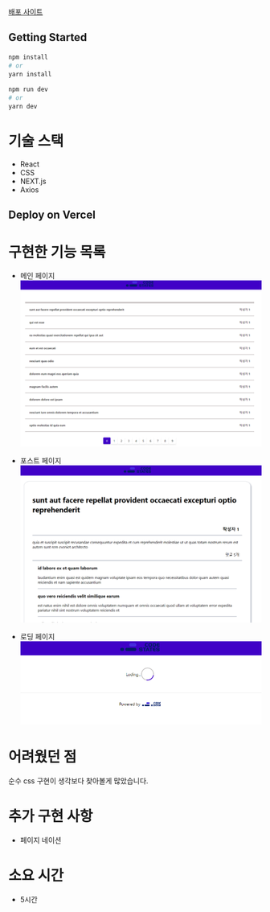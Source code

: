 [배포 사이트](https://codestates-fe-advanced-course-ten.vercel.app/)

## Getting Started

```bash
npm install
# or
yarn install
```

```bash
npm run dev
# or
yarn dev
```

# 기술 스택

- React
- CSS
- NEXT.js
- Axios

## Deploy on Vercel

# 구현한 기능 목록

- 메인 페이지
  ![main page](./public/mainPage.png)

- 포스트 페이지
  ![post](./public/post.png)

- 로딩 페이지
  ![loading](./public/loading.png)

# 어려웠던 점

순수 css 구현이 생각보다 찾아볼게 많았습니다.

# 추가 구현 사항

- 페이지 네이션

# 소요 시간

- 5시간
